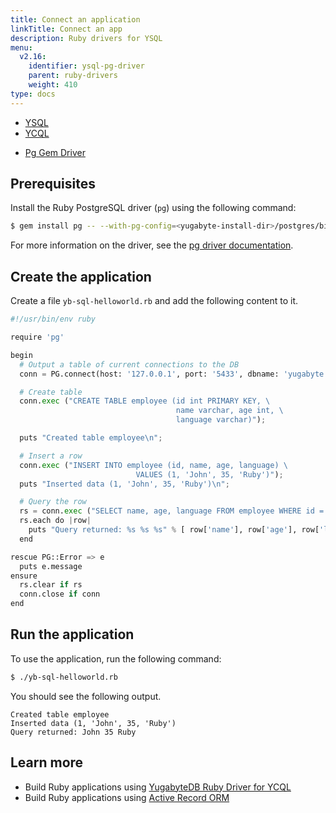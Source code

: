 ```yaml
---
title: Connect an application
linkTitle: Connect an app
description: Ruby drivers for YSQL
menu:
  v2.16:
    identifier: ysql-pg-driver
    parent: ruby-drivers
    weight: 410
type: docs
---
```


<ul class="nav nav-tabs-alt nav-tabs-yb">
  <li class="active">
    <a href="../ysql-pg/" class="nav-link">
      YSQL
    </a>
  </li>
  <li>
    <a href="../ycql/" class="nav-link">
      YCQL
    </a>
  </li>
</ul>

<ul class="nav nav-tabs-alt nav-tabs-yb">
  <li >
    <a href="../ysql-pg/" class="nav-link active">
      <i class="icon-postgres" aria-hidden="true"></i>
      Pg Gem Driver
    </a>
  </li>
</ul>

## Prerequisites

Install the Ruby PostgreSQL driver (`pg`) using the following command:

```sh
$ gem install pg -- --with-pg-config=<yugabyte-install-dir>/postgres/bin/pg_config
```

For more information on the driver, see the [pg driver documentation](https://deveiate.org/code/pg/).

## Create the application

Create a file `yb-sql-helloworld.rb` and add the following content to it.

```python
#!/usr/bin/env ruby

require 'pg'

begin
  # Output a table of current connections to the DB
  conn = PG.connect(host: '127.0.0.1', port: '5433', dbname: 'yugabyte', user: 'yugabyte', password: 'yugabyte')

  # Create table
  conn.exec ("CREATE TABLE employee (id int PRIMARY KEY, \
                                     name varchar, age int, \
                                     language varchar)");

  puts "Created table employee\n";

  # Insert a row
  conn.exec ("INSERT INTO employee (id, name, age, language) \
                            VALUES (1, 'John', 35, 'Ruby')");
  puts "Inserted data (1, 'John', 35, 'Ruby')\n";

  # Query the row
  rs = conn.exec ("SELECT name, age, language FROM employee WHERE id = 1");
  rs.each do |row|
    puts "Query returned: %s %s %s" % [ row['name'], row['age'], row['language'] ]
  end

rescue PG::Error => e
  puts e.message
ensure
  rs.clear if rs
  conn.close if conn
end
```

## Run the application

To use the application, run the following command:

```sh
$ ./yb-sql-helloworld.rb
```

You should see the following output.

```output
Created table employee
Inserted data (1, 'John', 35, 'Ruby')
Query returned: John 35 Ruby
```

## Learn more

- Build Ruby applications using [YugabyteDB Ruby Driver for YCQL](../ycql/)
- Build Ruby applications using [Active Record ORM](../activerecord/)
